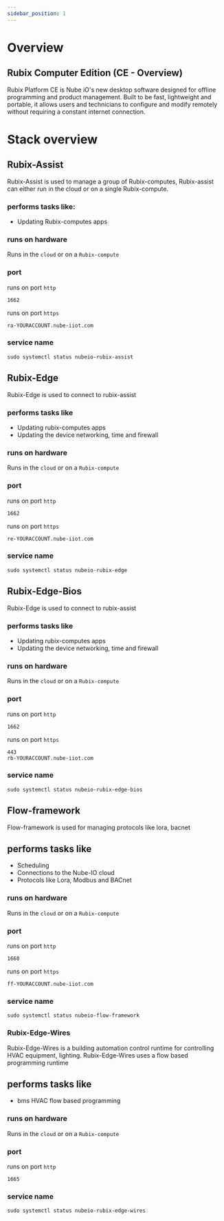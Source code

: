 ```yaml
---
sidebar_position: 1
---
```


# Overview

## Rubix Computer Edition (CE - Overview)
Rubix Platform CE is Nube iO's new desktop software designed for offline programming and product management.
Built to be fast, lightweight and portable, it allows users and technicians to configure and modify remotely without requiring a constant internet connection.



# Stack overview

## Rubix-Assist
Rubix-Assist is used to manage a group of Rubix-computes, Rubix-assist can either run in the cloud or on a single Rubix-compute.


### performs tasks like:
* Updating Rubix-computes apps

### runs on hardware
Runs in the `cloud` or on a `Rubix-compute`

### port

runs on port `http`
```
1662
```
runs on port `https`
```
ra-YOURACCOUNT.nube-iiot.com
```

### service name
```
sudo systemctl status nubeio-rubix-assist
```




## Rubix-Edge
Rubix-Edge is used to connect to rubix-assist

### performs tasks like

* Updating rubix-computes apps
* Updating the device networking, time and firewall

### runs on hardware
Runs in the `cloud` or on a `Rubix-compute`

### port

runs on port `http`
```
1662
```
runs on port  `https`
```
re-YOURACCOUNT.nube-iiot.com
```

### service name
```
sudo systemctl status nubeio-rubix-edge
```

## Rubix-Edge-Bios
Rubix-Edge is used to connect to rubix-assist

### performs tasks like

* Updating rubix-computes apps
* Updating the device networking, time and firewall

### runs on hardware
Runs in the `cloud` or on a `Rubix-compute`

### port

runs on port `http`
```
1662
```
runs on port  `https`
```
443
rb-YOURACCOUNT.nube-iiot.com
```

### service name
```
sudo systemctl status nubeio-rubix-edge-bios
```



## Flow-framework
Flow-framework is used for managing protocols like lora, bacnet

## performs tasks like

* Scheduling
* Connections to the Nube-IO cloud
* Protocols like Lora, Modbus and BACnet

### runs on hardware
Runs in the `cloud` or on a `Rubix-compute`

### port

runs on port `http`
```
1660
```
runs on port  `https`
```
ff-YOURACCOUNT.nube-iiot.com
```

### service name
```
sudo systemctl status nubeio-flow-framework
```



### Rubix-Edge-Wires
Rubix-Edge-Wires is a building automation control runtime for controlling HVAC equipment, lighting. Rubix-Edge-Wires uses a flow based programming runtime

## performs tasks like

* bms HVAC flow based programming


### runs on hardware
Runs in the `cloud` or on a `Rubix-compute`

### port

runs on port `http`
```
1665
```


### service name
```
sudo systemctl status nubeio-rubix-edge-wires
```
